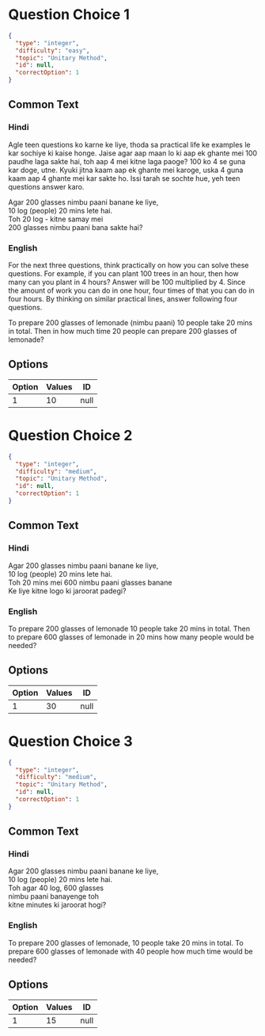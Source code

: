 
# Question Choice 1
```json
{
  "type": "integer",
  "difficulty": "easy",
  "topic": "Unitary Method",
  "id": null,
  "correctOption": 1
}
```

## Common Text

### Hindi
Agle teen questions ko karne ke liye, thoda sa practical life ke examples le kar sochiye ki kaise honge. Jaise agar aap maan lo ki aap ek ghante mei 100 paudhe laga sakte hai, toh aap 4 mei kitne laga paoge? 100 ko 4 se guna kar doge, utne. Kyuki jitna kaam aap ek ghante mei karoge, uska 4 guna kaam aap 4 ghante mei kar sakte ho. Issi tarah se sochte hue, yeh teen questions answer karo.

Agar 200 glasses nimbu paani banane ke liye,	
10 log (people) 20 mins lete hai.			
Toh 20 log - kitne samay mei				
200 glasses nimbu paani bana sakte hai?


### English
For the next three questions, think practically on how you can solve these questions. For example, if you can plant 100 trees in an hour, then how many can you plant in 4 hours? Answer will be 100 multiplied by 4. Since the amount of work you can do in one hour, four times of that you can do in four hours. By thinking on similar practical lines, answer following four questions.

To prepare 200 glasses of lemonade (nimbu paani)
10 people take 20 mins in total.
Then in how much time 20 people
can prepare 200 glasses of lemonade?


## Options
| Option | Values | ID |
|:---|:---|:---:|
| 1 | 10 | null |

# Question Choice 2
```json
{
  "type": "integer",
  "difficulty": "medium",
  "topic": "Unitary Method",
  "id": null,
  "correctOption": 1
}
```

## Common Text

### Hindi
Agar 200 glasses nimbu paani banane ke liye,	
10 log (people) 20 mins lete hai.			
Toh 20 mins mei 600 nimbu paani glasses banane	
Ke liye kitne logo ki jaroorat padegi?			


### English
To prepare 200 glasses of lemonade
10 people take 20 mins in total.
Then to prepare 600 glasses of lemonade in 20 
mins how many people would be needed?


## Options
| Option | Values | ID |
|:---|:---|:---:|
| 1 | 30 | null |

# Question Choice 3
```json
{
  "type": "integer",
  "difficulty": "medium",
  "topic": "Unitary Method",
  "id": null,
  "correctOption": 1
}
```

## Common Text

### Hindi
Agar 200 glasses nimbu paani banane ke liye,	
10 log (people) 20 mins lete hai.		
Toh agar 40 log, 600 glasses			
nimbu paani banayenge toh			
kitne minutes ki jaroorat hogi?		


### English
To prepare 200 glasses of lemonade,
10 people take 20 mins in total.
To prepare 600 glasses of 
lemonade with 40 people
how much time would be needed?


## Options
| Option | Values | ID |
|:---|:---|:---:|
| 1 | 15 | null |
